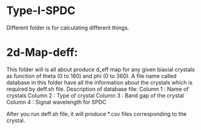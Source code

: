 # Type-I-SPDC
Different folder is for calculating different things.
# **2d-Map-deff**: 
This folder will is all about produce d_eff map for any given biaxial crystals as function of theta (0 to 180) and phi (0 to 360). A file name called database in this folder have all the information about the crystals which is required by deff.sh file.
Description of database file:
Column 1 : Name of crystals
Column 2 : Type of crystal
Column 3 : Band gap of the crystal
Column 4 : Signal wavelength for SPDC

After you run deff.sh file, it will produce *.csv files corresponding to the crystal. 
